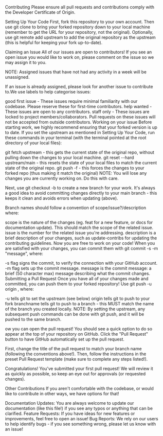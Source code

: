 Contributing
Please ensure all pull requests and contributions comply with the Developer Certificate of Origin.

Setting Up Your Code
First, fork this repository to your own account. Then use git clone <url> to bring your forked repository down to your local machine (remember to get the URL for your repository, not the original). Optionally, use git remote add upstream <url> to add the original repository as the upstream (this is helpful for keeping your fork up-to-date).

Claiming an Issue
All of our issues are open to contributors! If you see an open issue you would like to work on, please comment on the issue so we may assign it to you.

NOTE: Assigned issues that have not had any activity in a week will be unassigned.

If an issue is already assigned, please look for another issue to contribute to.We use labels to help categorise issues:

good first issue - These issues require minimal familiarity with our codebase. Please reserve these for first-time contributors.
help wanted - These issues are open to any contributors.
staff only - These issues are locked to project members/collaborators. Pull requests on these issues will not be accepted from outside contributors.
Working on your issue
Before starting work, we highly recommend ensuring that your forked version is up to date. If you set the upstream as mentioned in Setting Up Your Code, run these commands in your terminal (with the terminal pointed at the root directory of your local files):

git fetch upstream - this gets the current state of the original repo, without pulling down the changes to your local machine.
git reset --hard upstream/main - this resets the state of your local files to match the current state of the original repo.
git push -f - this forces the changes to your forked repo (thus making it match the original)
NOTE: You will lose any changes you are currently working on. Do this with care.

Next, use git checkout -b <branchname> to create a new branch for your work. It's always a good idea to avoid committing changes directly to your main branch - this keeps it clean and avoids errors when updating (above).

Branch names should follow a convention of scope/issue?/description where:

scope is the nature of the changes (eg. feat for a new feature, or docs for documentation update). This should match the scope of the related issue.
issue is the number for the related issue you're addressing.
description is a brief description of your changes, such as update-contribs for updating the contributing guidelines.
Now you are free to work on your code! When you are satisfied with your changes, you can commit them with git commit -s -m "message", where:

-s flag signs the commit, to verify the connection with your GitHub account.
-m flag sets up the commit message.
message is the commit message: a brief (50 character max) message describing what the commit changes.
Submitting a Pull Request
Once you have all of your changes made and committed, you can push them to your forked repository! Use git push -u origin <branchname>, where:

-u tells git to set the upstream (see below)
origin tells git to push to your fork
branchname tells git to push to a branch - this MUST match the name of the branch you created locally.
NOTE: By setting the upstream, any subsequent push commands can be done with git push, and it will be pushed to the same branch.

ow you can open the pull request! You should see a quick option to do so appear at the top of your repository on GitHub. Click the "Pull Request" button to have GitHub automatically set up the pull request.

First, change the title of the pull request to match your branch name (following the conventions above!). Then, follow the instructions in the preset Pull Request template (make sure to complete any steps listed!).

Congratulations! You've submitted your first pull request! We will review it as quickly as possible, so keep an eye out for approvals (or requested changes).

Other Contributions
If you aren't comfortable with the codebase, or would like to contribute in other ways, we have options for that!

Documentation Updates: You are always welcome to update our documentation (like this file!) if you see any typos or anything that can be clarified.
Feature Requests: If you have ideas for new features or improvements, feel free to open an issue!
Bug Reports: We rely on our users to help identify bugs - if you see something wrong, please let us know with an issue!
